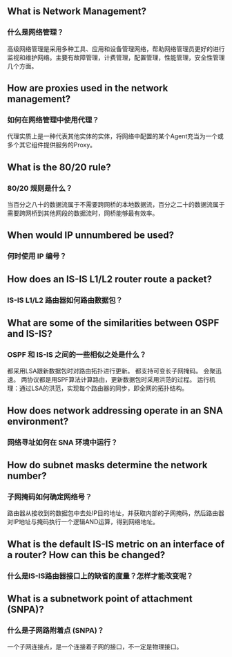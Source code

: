 ## What is Network Management? 
### 什么是网络管理？
高级网络管理是采用多种工具、应用和设备管理网络，帮助网络管理员更好的进行监视和维护网络。主要有故障管理，计费管理，配置管理，性能管理，安全性管理几个方面。

## How are proxies used in the network management? 
### 如何在网络管理中使用代理？
代理实质上是一种代表其他实体的实体，将网络中配置的某个Agent充当为一个或多个其它组件提供服务的Proxy。

## What is the 80/20 rule? 
### 80/20 规则是什么？
当百分之八十的数据流属于不需要跨网桥的本地数据流，百分之二十的数据流属于需要跨网桥到其他网段的数据流时，网桥能够最有效率。

## When would IP unnumbered be used? 
### 何时使用 IP 编号？


## How does an IS-IS L1/L2 router route a packet? 
### IS-IS L1/L2 路由器如何路由数据包？

## What are some of the similarities between OSPF and IS-IS?
### OSPF 和 IS-IS 之间的一些相似之处是什么？
都采用LSA跟新数据包时对路由拓扑进行更新。
都支持可变长子网掩码。
会聚迅速。
两协议都是用SPF算法计算路由，更新数据包时采用洪范的过程。
运行机理：通过LSA的洪范，实现每个路由器的同步，即全网的拓扑结构。

## How does network addressing operate in an SNA environment? 
### 网络寻址如何在 SNA 环境中运行？

## How do subnet masks determine the network number? 
### 子网掩码如何确定网络号？
路由器从接收到的数据包中去处IP目的地址，并获取内部的子网掩码，然后路由器对IP地址与掩码执行一个逻辑AND运算，得到网络地址。

## What is the default IS-IS metric on an interface of a router? How can this be changed? 
### 什么是IS-IS路由器接口上的缺省的度量？怎样才能改变呢？

## What is a subnetwork point of attachment (SNPA)?
### 什么是子网路附着点 (SNPA)？
一个子网连接点，是一个连接着子网的接口，不一定是物理接口。

